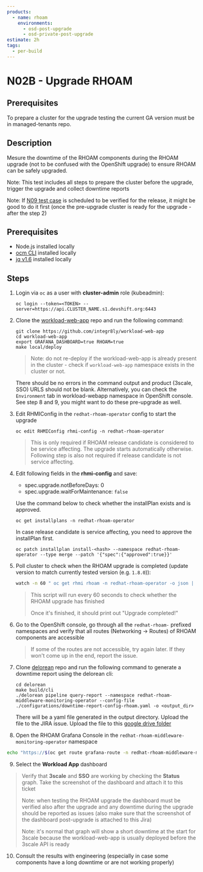 ```yaml
---
products:
  - name: rhoam
    environments:
      - osd-post-upgrade
      - osd-private-post-upgrade
estimate: 2h
tags:
  - per-build
---
```


# N02B - Upgrade RHOAM

## Prerequisites

To prepare a cluster for the upgrade testing the current GA version must be in managed-tenants repo.

## Description

Mesure the downtime of the RHOAM components during the RHOAM upgrade (not to be confused with the OpenShift upgrade) to ensure RHOAM can be safely upgraded.

Note: This test includes all steps to prepare the cluster before the upgrade, trigger the upgrade and collect downtime reports

Note: If [N09 test case](https://github.com/integr8ly/integreatly-operator/blob/master/test-cases/tests/upgrade/n09-verify-that-upgrades-rollout-can-be-paused.md) is scheduled to be verified for the release, it might be good to do it first (once the pre-upgrade cluster is ready for the upgrade - after the step 2)

## Prerequisites

- Node.js installed locally
- [ocm CLI](https://github.com/openshift-online/ocm-cli/releases) installed locally
- [jq v1.6](https://github.com/stedolan/jq/releases) installed locally

## Steps

1. Login via `oc` as a user with **cluster-admin** role (kubeadmin):

   ```
   oc login --token=<TOKEN> --server=https://api.CLUSTER_NAME.s1.devshift.org:6443
   ```

2. Clone the [workload-web-app](https://github.com/integr8ly/workload-web-app) repo and run the following command:

   ```
   git clone https://github.com/integr8ly/workload-web-app
   cd workload-web-app
   export GRAFANA_DASHBOARD=true RHOAM=true
   make local/deploy
   ```

   > Note: do not re-deploy if the workload-web-app is already present in the cluster - check if `workload-web-app` namespace exists in the cluster or not.

   There should be no errors in the command output and product (3scale, SSO) URLS should not be blank. Alternatively, you can check the `Environment` tab in workload-webapp namespace in OpenShift console. See step 8 and 9, you might want to do these pre-upgrade as well.

3. Edit RHMIConfig in the `redhat-rhoam-operator` config to start the upgrade

   ```
   oc edit RHMIConfig rhmi-config -n redhat-rhoam-operator
   ```

   > This is only required if RHOAM release candidate is considered to be service affecting. The upgrade starts automatically otherwise. Following step is also not required if release candidate is not service affecting.

4. Edit following fields in the **rhmi-config** and save:

   - spec.upgrade.notBeforeDays: 0
   - spec.upgrade.waitForMaintenance: `false`

   Use the command below to check whether the installPlan exists and is approved.

   ```
   oc get installplans -n redhat-rhoam-operator
   ```

   In case release candidate is service affecting, you need to approve the installPlan first.

   ```
   oc patch installplan install-<hash> --namespace redhat-rhoam-operator --type merge --patch '{"spec":{"approved":true}}'
   ```

5. Poll cluster to check when the RHOAM upgrade is completed (update version to match currently tested version (e.g. `1.8.0`)):

   ```bash
   watch -n 60 " oc get rhmi rhoam -n redhat-rhoam-operator -o json | jq -r .status.version | grep -q "2.x.x" && echo 'RHOAM Upgrade completed\!'"
   ```

   > This script will run every 60 seconds to check whether the RHOAM upgrade has finished
   >
   > Once it's finished, it should print out "Upgrade completed!"

6. Go to the OpenShift console, go through all the `redhat-rhoam-` prefixed namespaces and verify that all routes (Networking -> Routes) of RHOAM components are accessible

   > If some of the routes are not accessible, try again later. If they won't come up in the end, report the issue.

7. Clone [delorean](https://github.com/integr8ly/delorean) repo and run the following command to generate a downtime report using the delorean cli:

   ```
   cd delorean
   make build/cli
   ./delorean pipeline query-report --namespace redhat-rhoam-middleware-monitoring-operator --config-file ./configurations/downtime-report-config-rhoam.yaml -o <output_dir>
   ```

   There will be a yaml file generated in the output directory. Upload the file to the JIRA issue. Upload the file to this [google drive folder](https://drive.google.com/drive/folders/10Gn8fMiZGgW_34kHlC2n1qigdfJytCpx?usp=sharing)

8. Open the RHOAM Grafana Console in the `redhat-rhoam-middleware-monitoring-operator` namespace

```bash
echo "https://$(oc get route grafana-route -n redhat-rhoam-middleware-monitoring-operator -o=jsonpath='{.spec.host}')"
```

9. Select the **Workload App** dashboard

> Verify that **3scale** and **SSO** are working by checking the **Status** graph.
> Take the screenshot of the dashboard and attach it to this ticket
>
> Note: when testing the RHOAM upgrade the dashboard must be verified also after the upgrade and any downtime during the upgrade should be reported as issues (also make sure that the screenshot of the dashboard post-upgrade is attached to this Jira)
>
> Note: it's normal that graph will show a short downtime at the start for 3scale because the workload-web-app is usually deployed before the 3scale API is ready

10. Consult the results with engineering (especially in case some components have a long downtime or are not working properly)
